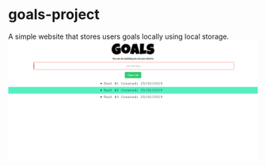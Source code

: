 # goals-project
A simple website that stores users goals locally using local storage.
<br>
![Goals Screenshot](https://raw.githubusercontent.com/benjcodes/goal-project/master/screenshots/screenshot.png)
      
